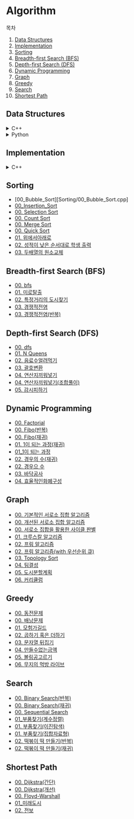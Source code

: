 # Algorithm

목차

1. [Data Structures](#data-structures)
2. [Implementation](#implementation)
3. [Sorting](#sorting)
4. [Breadth-first Search (BFS)](#breadth-first-search-(bfs))
5. [Depth-first Search (DFS)](#depth-first-search-(dfs))
6. [Dynamic Programming](#dynamic-programming)
7. [Graph](#graph)
8. [Greedy](#greedy)
9. [Search](#search)
10. [Shortest Path](#shortest-path)



## Data Structures

<details><summary>C++</summary>
    <ul>
        <li><a href="Data_Structures/c++/01_Stack.cpp">01. Stack</a></li>
		<li><a href="Data_Structures/c++/02_Queue.cpp">02. Queue</a></li>
        <li><a href="Data_Structures/c++/03_Linkedlist.cpp">03. Linkedlist</a></li>
        <li><a href="Data_Structures/c++/04_Double_Linked_List.cpp">04. Double Linkedlist</a></li>
        <li><a href="Data_Structures/c++/05_Hash_Table.cpp">05. Hash Tablet</a></li>
        <li><a href="Data_Structures/c++/06_Hash_Table_with_Chaining.cpp">06. Hash Table with Chaining</a></li>
        <li><a href="Data_Structures/c++/07_Hash_Table_with_Linear_Probing.cpp">07. Hash Table with Linear Probing</a></li>
        <li><a href="Data_Structures/c++/08_Binary_Search_Tree.cpp">08. Binary Search Tree</a></li>
        <li><a href="Data_Structures/c++/09_Heap.cpp">09. Heap</a></li>
    </ul>
</details>

<details><summary>Python</summary>
    <ul>
        <li><a href="Data_Structures/python/01_음계.cpp">01. 음계</a></li>
		<li><a href="Data_Structures/python/01_음계(풀이).cpp">01. 음계(풀이버전)</a></li>
        <li><a href="Data_Structures/python/02_블랙잭.cpp">02. 블랙잭</a></li>
		<li><a href="Data_Structures/python/02_블랙잭(풀이).cpp">02. 블랙잭(풀이버전)</a></li>
    </ul>
</details>



## Implementation

<details><summary>C++</summary>
    <ul>
        <li><a href="Implementation/00_2차원배열_3배.cpp">00. 2차원배열 3배</a></li>
        <li><a href="Implementation/00_2차원배열_회전.cpp">00. 2차원배열 회전</a></li>
        <li><a href="Implementation/01_럭키스트레이트(풀이).cpp">01. 럭키스트레이트</a></li>
        <li><a href="Implementation/02_문자열재정렬.cpp">02. 문자열재정렬</a></li>
        <li><a href="Implementation/03_문자열압축.cpp">03. 문자열압축</a></li>
        <li><a href="Implementation/04_자물쇠와열쇠.cpp">04. 자물쇠와열쇠</a></li>
        <li><a href="Implementation/05_뱀.cpp">05. 뱀</a></li>
        <li><a href="Implementation/06_기둥과보설치.cpp">06. 기둥과보설치</li>
        <li><a href="Implementation/07_치킨배달.cpp">07. 치킨배달</a></li>
        <li><a href="Implementation/08_외벽전검.cpp">08. 외벽전검</a></li>
    </ul>
</details>



## Sorting

- [00_Bubble_Sort][Sorting/00_Bubble_Sort.cpp]
- [00_Insertion_Sort](Sorting/00_Insertion_Sort.cpp)
- [00. Selection Sort](Sorting/00_Selection_Sort.cpp)
- [00. Count Sort](Sorting/00_Count_Sort.cpp)
- [00. Merge Sort](Sorting/00_Merge_Sort.cpp)
- [00. Quick Sort](Sorting/00_Quick_Sort.cpp)
- [01. 위에서아래로](Sorting/01_위에서아래로.cpp)
- [02. 성적이 낮은 순서대로 학생 출력](Sorting/02_성적이낮은순서대로학생출력(해설).cpp)
- [03. 두배열의 원소교체](Sorting/03_두배열의원소교체.cpp)



## Breadth-first Search (BFS)

- [00. bfs](Breadth-first_search(BFS)/00_bfs.cpp)
- [01. 미로탈출](Breadth-first_search(BFS)/01_미로탈출.cpp)
- [02. 특정거리의 도시찾기](Breadth-first_search(BFS)/02_특정거리의_도시찾기.cpp)
- [03. 경쟁적전염](Breadth-first_search(BFS)/03_경쟁적전염(bfs풀이).cpp)
- [03. 경쟁적전염(반복)](Breadth-first_search(BFS)/03_경쟁적전염.cpp)



## Depth-first Search (DFS)

- [00. dfs](Depth-first_search(DFS)/00_dfs.cpp)
- [01. N Queens](Depth-first_search(DFS)/01_N_Queens.cpp)
- [02. 음료수얼려먹기](Depth-first_search(DFS)/02_음료수얼려먹기.cpp)
- [03. 괄호변환](Depth-first_search(DFS)/03_괄호변환.cpp)
- [04. 연산지끼워넣기](Depth-first_search(DFS)/04_연산자끼워넣기(dfs풀이).cpp)
- [04. 연산자끼워넣기(조합풀이)](Depth-first_search(DFS)/04_연산자끼워넣기.cpp)
- [05. 감시피하기](Depth-first_search(DFS)/05_감시피하기.cpp)



## Dynamic Programming

- [00. Factorial](Dynamic_Programming/00_factorial(재귀).cpp)
- [00. Fibo(반복)](Dynamic_Programming/00_fibo(반복).cpp)
- [00. Fibo(재귀)](Dynamic_Programming/00_fibo(재귀).cpp)
- [01. 1이 되는 과정(재귀)](Dynamic_Programming/01_1이되는과정(재귀).cpp)
- [01_1이 되는 과정](Dynamic_Programming/01_1이되는과정.cpp)
- [02. 경우의 수(재귀)](Dynamic_Programming/02_경우의수(재귀).cpp)
- [02. 경우으 수](Dynamic_Programming/02_경우의수.cpp)
- [03. 바닥공사](Dynamic_Programming/03_바닥공사.cpp)
- [04. 효율적인화폐구성](Dynamic_Programming/04_효율적인화폐구성.cpp)



## Graph

- [00. 기본적인 서로소 집합 알고리즘](Graph/00_기본적인_서로소_집합_알고리즘.cpp)
- [00. 개선된 서로소 집합 알고리즘](Graph/00_개선된_서로소_집합_알고리즘.cpp)
- [00. 서로소 집합을 활용한 사이클 판별](Graph/00_서로소_집합을_활용한_사이클_판별.cpp)
- [01. 크루스칼 알고리즘](Graph/01_Kruskal_Algorithm.cpp)
- [02. 프림 알고리즘](Graph/02_Prim_Algorithm.cpp)
- [02. 프림 알고리즘(with 우선순위 큐)](Graph/02_Prim_Algorithm_PriorityQueue.cpp)
- [03. Topology Sort](Graph/03_Topology_Sort.cpp)
- [04. 팀결성](Graph/04_팀결성.cpp)
- [05. 도시분할계획](Graph/05_도시분할계획.cpp)
- [06. 커리큘럼](Graph/06_커리큘럼)



## Greedy

- [00. 동전문제](Greedy/00_동전문제.cpp)
- [00. 배낭문제](Greedy/00_배낭문제.cpp)
- [01. 모험가길드](Greedy/01_모험가길드.cpp)
- [02. 곱하기 혹은 더하기](Greedy/02_곱하기혹은더하기.cpp)
- [03. 문자열 뒤집기](Greedy/03_문자열뒤집기.cpp)
- [04. 만들수없는금액](Greedy/04_만들수없는금액.cpp)
- [05. 볼링공고르기](Greedy/05_볼링공고르기.cpp)
- [06. 무지의 먹방 라이브](Greedy/06_무지의먹방라이브.cpp)



## Search

- [00. Binary Search(반복)](Search/00_Binary_Search(반복).cpp)
- [00. Binary Search(재귀)](Search/00_Binary_Search(재귀).cpp)
- [00. Sequential Search](Search/00_Sequential_Search.cpp)
- [01_부품찾기(계수정렬)](Search/01_부품찾기(계수정렬).cpp)
- [01. 부품찾기(이진탐색)](Search/01_부품찾기(이진탐색).cpp)
- [01. 부품찾기(집합자료형)](Search/01_부품찾기(집합자료형).cpp)
- [02. 떡볶이 떡 만들기(반복)](Search/02_떡볶이떡만들기(반복).cpp)
- [02. 떡볶이 떡 만들기(재귀)](Search/02_떡볶이떡만들기(재귀).cpp)



## Shortest Path

- [00. Dijkstra(간단)](Shortest_Path/00_Dijkstra(간단).cpp)
- [00. Dijkstra(개선)](Shortest_Path/00_Dijkstra(개선).cpp)
- [00. Floyd-Warshall](Shortest_Path/00_Floyd-Warshall.cpp)
- [01_미래도시](Shortest_Path/00_미래도시.cpp)
- [02. 전보](Shortest_Path/02_전보.cpp)